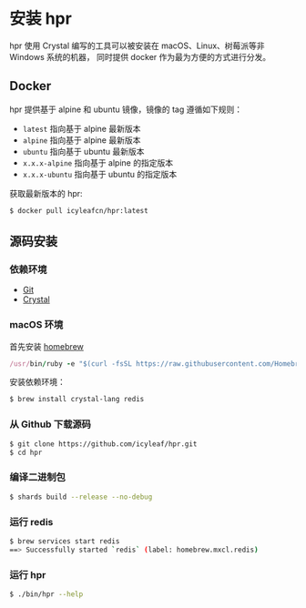 # 安装 hpr

hpr 使用 Crystal 编写的工具可以被安装在 macOS、Linux、树莓派等非 Windows 系统的机器，
同时提供 docker 作为最为方便的方式进行分发。

## Docker

hpr 提供基于 alpine 和 ubuntu 镜像，镜像的 tag 遵循如下规则：

- `latest` 指向基于 alpine 最新版本
- `alpine` 指向基于 alpine 最新版本
- `ubuntu` 指向基于 ubuntu 最新版本
- `x.x.x-alpine` 指向基于 alpine 的指定版本
- `x.x.x-ubuntu` 指向基于 ubuntu 的指定版本

获取最新版本的 hpr:

```bash
$ docker pull icyleafcn/hpr:latest
```

## 源码安装

### 依赖环境

- [Git](https://git-scm.com/)
- [Crystal](https://github.com/crystal-lang/crystal)

### macOS 环境

首先安装 [homebrew](http://brew.sh/)

```ruby
/usr/bin/ruby -e "$(curl -fsSL https://raw.githubusercontent.com/Homebrew/install/master/install)"
```

安装依赖环境：

```bash
$ brew install crystal-lang redis
```

### 从 Github 下载源码

```bash
$ git clone https://github.com/icyleaf/hpr.git
$ cd hpr
```

### 编译二进制包

```bash
$ shards build --release --no-debug
```

### 运行 redis

```bash
$ brew services start redis
==> Successfully started `redis` (label: homebrew.mxcl.redis)
```

### 运行 hpr

```bash
$ ./bin/hpr --help
```
